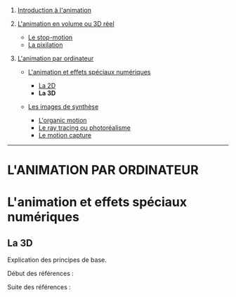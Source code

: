 1. [Introduction à l'animation](index.md)

1. [L'animation en volume ou 3D réel](envolume.md)

    - [Le stop-motion](stopmotion.md)
    - [La pixilation](pixilation.md)
    
2. [L'animation par ordinateur](parordinateur.md)

    - [L'animation et effets spéciaux numériques](numerique.md)
    
        * [La 2D](2d.md)
        * **La 3D**
        
    - [Les images de synthèse](imagesdesynthèse.md)    
        * [L'organic motion](organic.md)
        * [Le ray tracing ou photoréalisme](photorealisme.md)
        * [Le motion capture](motioncapture.md)

-------------------------------------------------------------------

# L'ANIMATION PAR ORDINATEUR

# L'animation et effets spéciaux numériques

## La 3D

Explication des principes de base.

Début des références :

Suite des références :
